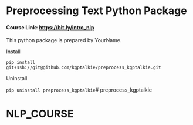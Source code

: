 # Preprocessing Text Python Package

#### Course Link: https://bit.ly/intro_nlp

This python package is prepared by YourName.

Install

`pip install git+ssh://git@github.com/kgptalkie/preprocess_kgptalkie.git`

Uninstall

`pip uninstall preprocess_kgptalkie`# preprocess_kgptalkie
# NLP_COURSE
